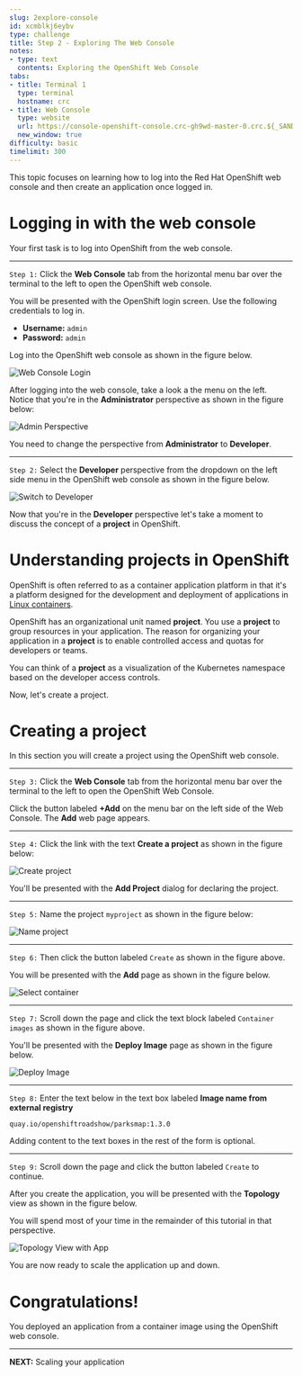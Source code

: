 ```yaml
---
slug: 2explore-console
id: xcmblkj6eybv
type: challenge
title: Step 2 - Exploring The Web Console
notes:
- type: text
  contents: Exploring the OpenShift Web Console
tabs:
- title: Terminal 1
  type: terminal
  hostname: crc
- title: Web Console
  type: website
  url: https://console-openshift-console.crc-gh9wd-master-0.crc.${_SANDBOX_ID}.instruqt.io
  new_window: true
difficulty: basic
timelimit: 300
---
```

This topic focuses on learning how to log into the Red Hat OpenShift web console and then create an application once logged in.

# Logging in with the web console

Your first task is to log into OpenShift from the web console.

----

`Step 1:`
Click the **Web Console** tab from the horizontal menu bar over the terminal to the left to open the OpenShift web console.

You will be presented with the OpenShift login screen. Use the following credentials to log in.
* **Username:** `admin`
* **Password:** `admin`

Log into the OpenShift web console as shown in the figure below.

![Web Console Login](../assets/web-console-login.png)

After logging into the web console, take a look a the menu on the left. Notice that you're in the **Administrator** perspective as shown in the figure below:

![Admin Perspective](../assets/admin-perspective.png)

You need to change the perspective from **Administrator** to **Developer**.

----

`Step 2:` Select the **Developer** perspective from the dropdown on the left side menu in the OpenShift web console as shown in the figure below.

![Switch to Developer](../assets/change-to-developer.png)

Now that you're in the **Developer** perspective let's take a moment to discuss the concept of a **project** in OpenShift.

# Understanding projects in OpenShift

OpenShift is often referred to as a container application platform in that it's a platform designed for the development and deployment of applications in [Linux containers](https://developers.redhat.com/topics/containers).

OpenShift has an organizational unit named **project**. You use a **project** to group resources in your application. The reason for organizing your application in a **project** is to enable controlled access and quotas for developers or teams.

You can think of a **project** as a visualization of the Kubernetes namespace based on the developer access controls.

Now, let's create a project.

# Creating a project

In this section you will create a project using the OpenShift web console.

----

`Step 3:` Click the **Web Console** tab from the horizontal menu bar over the terminal to the left to open the OpenShift Web Console.

Click the button labeled **+Add** on the menu bar on the left side of the Web Console. The **Add** web page appears.

----

`Step 4:` Click the link with the text **Create a project** as shown in the figure below:

![Create project](../assets/add_project.png)

You'll be presented with the **Add Project** dialog for declaring the project.

----

`Step 5:` Name the project `myproject` as shown in the figure below:

![Name project](../assets/config-project.png)

----

`Step 6:` Then click the button labeled `Create` as shown in the figure above.

You will be presented with the **Add** page as shown in the figure below.

![Select container](../assets/select-container-with-code.png)

----

`Step 7:` Scroll down the page and click the text block labeled `Container images` as shown in the figure above.


You'll be presented with the **Deploy Image** page as shown in the figure below.

![Deploy Image](../assets/deploy-container.png)

----

`Step 8:` Enter the text below in the text box labeled **Image name from external registry**

```
quay.io/openshiftroadshow/parksmap:1.3.0
```

Adding content to the text boxes in the rest of the form is optional.

----

`Step 9:` Scroll down the page and click the button labeled `Create` to continue.

After you create the application, you will be presented with the **Topology** view as shown in the figure below.

You will spend most of your time in the remainder of this tutorial in that perspective.

![Topology View with App](../assets/topology-view-with-app.png)

You are now ready to scale the application up and down.

# Congratulations!

 You deployed an application from a container image using the OpenShift web console.

----
**NEXT:** Scaling your application

